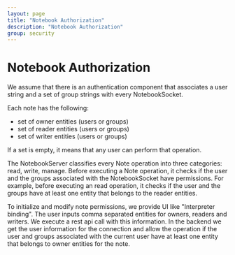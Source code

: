 ```yaml
---
layout: page
title: "Notebook Authorization"
description: "Notebook Authorization"
group: security
---
```

<!--
Licensed under the Apache License, Version 2.0 (the "License");
you may not use this file except in compliance with the License.
You may obtain a copy of the License at

http://www.apache.org/licenses/LICENSE-2.0

Unless required by applicable law or agreed to in writing, software
distributed under the License is distributed on an "AS IS" BASIS,
WITHOUT WARRANTIES OR CONDITIONS OF ANY KIND, either express or implied.
See the License for the specific language governing permissions and
limitations under the License.
-->
# Notebook Authorization

We assume that there is an authentication component that associates a user string and a set of group strings with every NotebookSocket.

Each note has the following:
* set of owner entities (users or groups)
* set of reader entities (users or groups)
* set of writer entities (users or groups)

If a set is empty, it means that any user can perform that operation.

The NotebookServer classifies every Note operation into three categories: read, write, manage.
Before executing a Note operation, it checks if the user and the groups associated with the NotebookSocket have permissions. For example, before executing an read
operation, it checks if the user and the groups have at least one entity that belongs to the reader entities.

To initialize and modify note permissions, we provide UI like "Interpreter binding". The user inputs comma separated entities for owners, readers and writers.
We execute a rest api call with this information. In the backend we get the user information for the connection and allow the operation if the user and groups 
associated with the current user have at least one entity that belongs to owner entities for the note.
